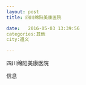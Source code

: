 ```yaml
--- 
layout: post 
title: 四川绵阳美康医院

date:   2016-05-03 13:39:56 
categories:其他  
city:遵义
  
--- 
```

   
四川绵阳美康医院

信息


